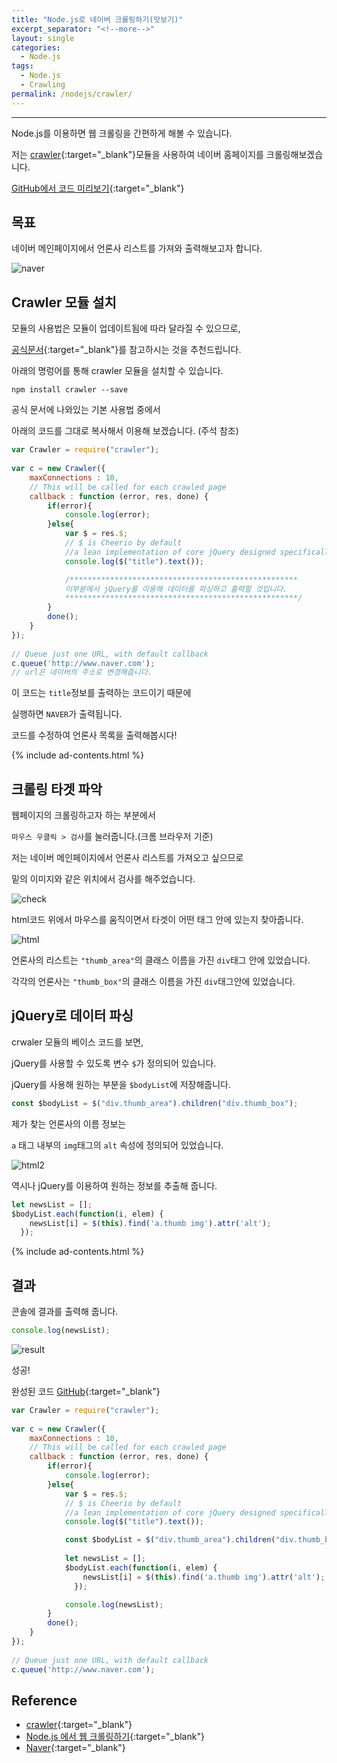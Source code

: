 ```yaml
---
title: "Node.js로 네이버 크롤링하기(맛보기)"
excerpt_separator: "<!--more-->"
layout: single
categories:
  - Node.js
tags:
  - Node.js
  - Crawling
permalink: /nodejs/crawler/
---
```

---

Node.js를 이용하면 웹 크롤링을 간편하게 해볼 수 있습니다.

저는 [crawler](https://www.npmjs.com/package/crawler){:target="_blank"}모듈을 사용하여 네이버 홈페이지를 크롤링해보겠습니다.

[GitHub에서 코드 미리보기](https://github.com/unionyy/practice/tree/main/crawlcrawl){:target="_blank"}


## 목표

네이버 메인페이지에서 언론사 리스트를 가져와 출력해보고자 합니다.

![naver](/assets/post-images/crawler0.png)

<!--more-->
## Crawler 모듈 설치
모듈의 사용법은 모듈이 업데이트됨에 따라 달라질 수 있으므로,

[공식문서](https://www.npmjs.com/package/crawler){:target="_blank"}를 참고하시는 것을 추천드립니다.

아래의 명렁어를 통해 crawler 모듈을 설치할 수 있습니다.
```
npm install crawler --save
```
공식 문서에 나와있는 기본 사용법 중에서

아래의 코드를 그대로 복사해서 이용해 보겠습니다. (주석 참조)
```javascript
var Crawler = require("crawler");
 
var c = new Crawler({
    maxConnections : 10,
    // This will be called for each crawled page
    callback : function (error, res, done) {
        if(error){
            console.log(error);
        }else{
            var $ = res.$;
            // $ is Cheerio by default
            //a lean implementation of core jQuery designed specifically for the server
            console.log($("title").text());

            /***************************************************
            이부분에서 jQuery를 이용해 데이터를 파싱하고 출력할 것입니다.
            ****************************************************/
        }
        done();
    }
});
 
// Queue just one URL, with default callback
c.queue('http://www.naver.com');
// url은 네이버의 주소로 변경해줍니다.
```
이 코드는 `title`정보를 출력하는 코드이기 때문에

실행하면 `NAVER`가 출력됩니다.

코드를 수정하여 언론사 목록을 출력해봅시다!

{% include ad-contents.html %}

## 크롤링 타겟 파악
웹페이지의 크롤링하고자 하는 부분에서

`마우스 우클릭 > 검사`를 눌러줍니다.(크롬 브라우저 기준)

저는 네이버 메인페이지에서 언론사 리스트를 가져오고 싶으므로

밑의 이미지와 같은 위치에서 검사를 해주었습니다.

![check](/assets/post-images/crawler1.png)

html코드 위에서 마우스를 움직이면서 타겟이 어떤 태그 안에 있는지 찾아줍니다.

![html](/assets/post-images/crawler2.png)

언론사의 리스트는 `"thumb_area"`의 클래스 이름을 가진 `div`태그 안에 있었습니다.

각각의 언론사는 `"thumb_box"`의 클래스 이름을 가진 `div`태그안에 있었습니다.

## jQuery로 데이터 파싱
crwaler 모듈의 베이스 코드를 보면,

jQuery를 사용할 수 있도록 변수 `$`가 정의되어 있습니다.

jQuery를 사용해 원하는 부분을 `$bodyList`에 저장해줍니다.

```javascript
const $bodyList = $("div.thumb_area").children("div.thumb_box");
```

제가 찾는 언론사의 이름 정보는

`a` 태그 내부의 `img`태그의 `alt` 속성에 정의되어 있었습니다.

![html2](/assets/post-images/crawler3.png)

역시나 jQuery를 이용하여 원하는 정보를 추출해 줍니다.

```javascript
let newsList = [];
$bodyList.each(function(i, elem) {
    newsList[i] = $(this).find('a.thumb img').attr('alt');
  });
```

{% include ad-contents.html %}

## 결과
콘솔에 결과를 출력해 줍니다.
```javascript
console.log(newsList);
```
![result](/assets/post-images/crawler4.png)

성공!

완성된 코드 [GitHub](https://github.com/unionyy/practice/blob/main/crawlcrawl/naver.js){:target="_blank"}
```javascript
var Crawler = require("crawler");
 
var c = new Crawler({
    maxConnections : 10,
    // This will be called for each crawled page
    callback : function (error, res, done) {
        if(error){
            console.log(error);
        }else{
            var $ = res.$;
            // $ is Cheerio by default
            //a lean implementation of core jQuery designed specifically for the server
            console.log($("title").text());

            const $bodyList = $("div.thumb_area").children("div.thumb_box");
            
            let newsList = [];
            $bodyList.each(function(i, elem) {
                newsList[i] = $(this).find('a.thumb img').attr('alt');
              });

            console.log(newsList);
        }
        done();
    }
});
 
// Queue just one URL, with default callback
c.queue('http://www.naver.com');
```

## Reference
* [crawler](https://www.npmjs.com/package/crawler){:target="_blank"}
* [Node.js 에서 웹 크롤링하기](https://velog.io/@yesdoing/Node.js-%EC%97%90%EC%84%9C-%EC%9B%B9-%ED%81%AC%EB%A1%A4%EB%A7%81%ED%95%98%EA%B8%B0-wtjugync1m){:target="_blank"}
* [Naver](https://www.naver.com/){:target="_blank"}
